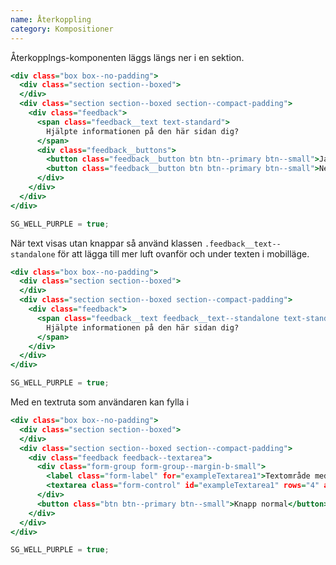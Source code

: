 ```yaml
---
name: Återkoppling
category: Kompositioner
---
```


Återkopplngs-komponenten läggs längs ner i en sektion.

```default.html
<div class="box box--no-padding">
  <div class="section section--boxed">
  </div>
  <div class="section section--boxed section--compact-padding">
    <div class="feedback">
      <span class="feedback__text text-standard">
        Hjälpte informationen på den här sidan dig?
      </span>
      <div class="feedback__buttons">
        <button class="feedback__button btn btn--primary btn--small">Ja</button>
        <button class="feedback__button btn btn--primary btn--small">Nej</button>
      </div>
    </div>
  </div>
</div>
```
```default.js hidden
SG_WELL_PURPLE = true;
```

När text visas utan knappar så använd klassen `.feedback__text--standalone` för att lägga till mer luft ovanför och under texten i mobilläge.

```standalone.html
<div class="box box--no-padding">
  <div class="section section--boxed">
  </div>
  <div class="section section--boxed section--compact-padding">
    <div class="feedback">
      <span class="feedback__text feedback__text--standalone text-standard">
        Hjälpte informationen på den här sidan dig?
      </span>
    </div>
  </div>
</div>
```
```standalone.js hidden
SG_WELL_PURPLE = true;
```

Med en textruta som användaren kan fylla i
                    
```textarea.html
<div class="box box--no-padding">
  <div class="section section--boxed">
  </div>
  <div class="section section--boxed section--compact-padding">
    <div class="feedback feedback--textarea">
      <div class="form-group form-group--margin-b-small">
        <label class="form-label" for="exampleTextarea1">Textområde med beskrivning</label>
        <textarea class="form-control" id="exampleTextarea1" rows="4" aria-describedby="textareaHelp" placeholder="Platshållare"></textarea>
      </div>
      <button class="btn btn--primary btn--small">Knapp normal</button>
    </div>
  </div>
</div>
```
```standalone.js hidden
SG_WELL_PURPLE = true;
```